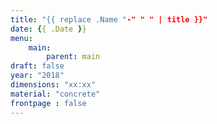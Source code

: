 ```yaml
---
title: "{{ replace .Name "-" " " | title }}"
date: {{ .Date }}
menu:
    main:   
        parent: main
draft: false
year: "2018"
dimensions: "xx:xx"
material: "concrete"
frontpage : false 
---
```


